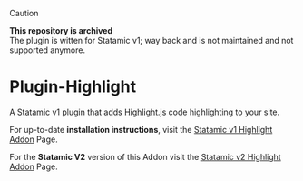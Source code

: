 > [!CAUTION]
> **This repository is archived**  
> The plugin is witten for Statamic v1; way back and is not maintained and not supported anymore.

Plugin-Highlight
================

A [Statamic](https://statamic.com) v1 plugin that adds [Highlight.js](https://highlightjs.org) code highlighting to your site.

For up-to-date **installation instructions**, visit the [Statamic v1 Highlight Addon](https://maxwesten.nl/projects/statamic-addons/highlight-plugin) Page.


For the **Statamic V2** version of this Addon visit the [Statamic v2 Highlight Addon](https://maxwesten.nl/projects/statamic-addons/highlight-v2-addon) Page.
